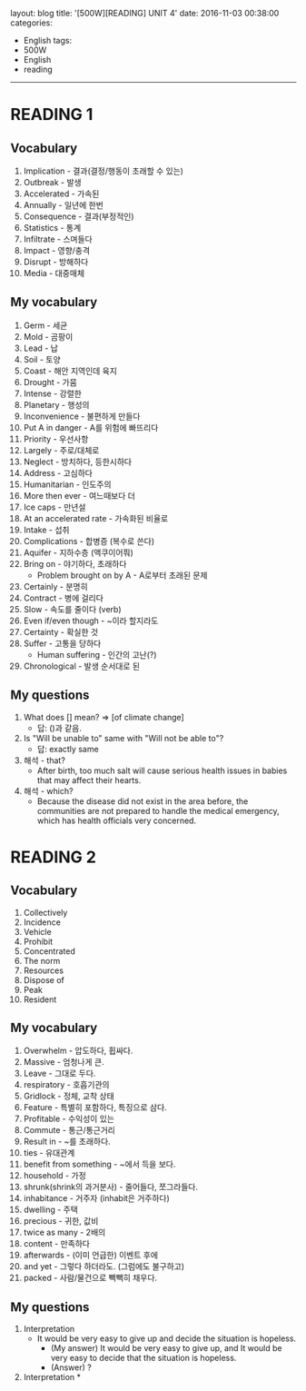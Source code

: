 layout: blog
title: '[500W][READING] UNIT 4'
date: 2016-11-03 00:38:00
categories: 
- English
tags:
- 500W
- English
- reading
---

# READING 1
## Vocabulary
1. Implication - 결과(결정/행동이 초래할 수 있는)
2. Outbreak - 발생
3. Accelerated - 가속된
4. Annually - 일년에 한번 
5. Consequence - 결과(부정적인)
6. Statistics - 통계
7. Infiltrate - 스며들다
8. Impact - 영향/충격
9. Disrupt - 방해하다
10. Media - 대중매체

## My vocabulary
1. Germ - 세균
2. Mold - 곰팡이
3. Lead - 납
4. Soil - 토양
5. Coast - 해안 지역인데 육지
6. Drought - 가뭄
7. Intense - 강렬한
8. Planetary - 행성의
9. Inconvenience - 불편하게 만들다
10. Put A in danger - A를 위험에 빠뜨리다
11. Priority - 우선사항
12. Largely - 주로/대체로
13. Neglect - 방치하다, 등한시하다
14. Address - 고심하다
15. Humanitarian - 인도주의
16. More then ever - 여느때보다 더
17. Ice caps - 만년설
18. At an accelerated rate - 가속화된 비율로
19. Intake - 섭취
20. Complications - 합병증 (복수로 쓴다)
21. Aquifer - 지하수층 (액쿠이어풔)
22. Bring on - 야기하다, 초래하다
    * Problem brought on by A - A로부터 초래된 문제 
23. Certainly - 분명히
24. Contract - 병에 걸리다
25. Slow - 속도를 줄이다 (verb)
26. Even if/even though - ~이라 할지라도
27. Certainty - 확실한 것
28. Suffer - 고통을 당하다
    * Human suffering - 인간의 고난(?)
29. Chronological - 발생 순서대로 된

## My questions
1. What does [] mean? => [of climate change]
    * 답: ()과 같음.
2. Is "Will be unable to" same with "Will not be able to"? 
    * 답: exactly same
4. 해석 - that? 
    * After birth, too much salt will cause serious health issues in babies that may affect their hearts.
5. 해석 - which? 
    * Because the disease did not exist in the area before, the communities are not prepared to handle the medical emergency, which has health officials very concerned.

# READING 2
## Vocabulary
1. Collectively
2. Incidence
3. Vehicle
4. Prohibit
5. Concentrated
6. The norm
7. Resources
8. Dispose of
9. Peak
10. Resident

## My vocabulary
1. Overwhelm - 압도하다, 휩싸다.
2. Massive - 엄청나게 큰.
3. Leave - 그대로 두다.
4. respiratory - 호흡기관의
5. Gridlock - 정체, 교착 상태
6. Feature - 특별히 포함하다, 특징으로 삼다.
7. Profitable - 수익성이 있는
8. Commute - 통근/통근거리
9. Result in - ~를 초래하다.
10. ties - 유대관계
11. benefit from something - ~에서 득을 보다.
12. household - 가정
13. shrunk(shrink의 과거분사) - 줄어들다, 쪼그라들다.
14. inhabitance - 거주자 (inhabit은 거주하다) 
15. dwelling - 주택
16. precious - 귀한, 값비
17. twice as many - 2배의
18. content - 만족하다
19. afterwards - (이미 언급한) 이벤트 후에
20. and yet - 그렇다 하더라도. (그럼에도 불구하고)
21. packed - 사람/물건으로 빽빽히 채우다.

## My questions
1. Interpretation
    * It would be very easy to give up and decide the situation is hopeless.
        * (My answer) It would be very easy to give up, and It would be very easy to decide that the situation is hopeless.
        * (Answer) ?
2. Interpretation
    * 